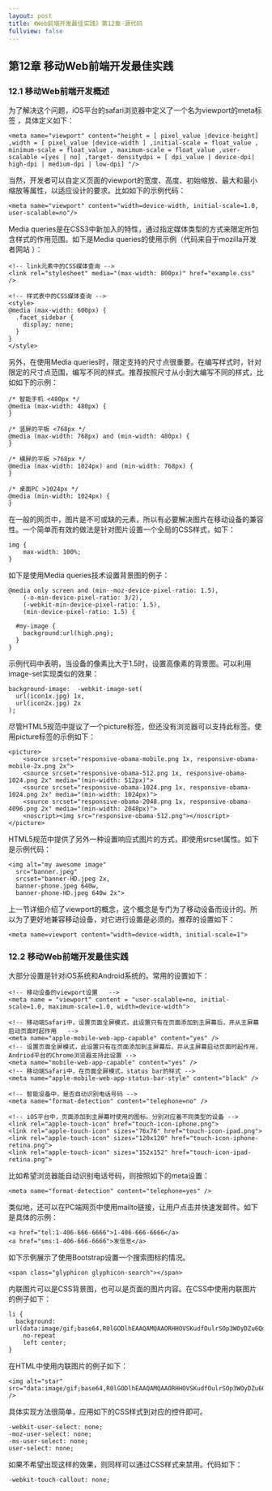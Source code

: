 ```yaml
---
layout: post
title: 《Web前端开发最佳实践》第12章-源代码
fullview: false
---
```

## 第12章 移动Web前端开发最佳实践
### 12.1 移动Web前端开发概述
为了解决这个问题，iOS平台的safari浏览器中定义了一个名为viewport的meta标签 ，具体定义如下：

	<meta name="viewport" content="height = [ pixel_value |device-height] ,width = [ pixel_value |device-width ] ,initial-scale = float_value , minimum-scale = float_value , maximum-scale = float_value ,user-scalable =[yes | no] ,target- densitydpi = [ dpi_value | device-dpi| high-dpi | medium-dpi | low-dpi] "/>

当然，开发者可以自定义页面的viewport的宽度、高度、初始缩放、最大和最小缩放等属性，以适应设计的要求。比如如下的示例代码：

	<meta name="viewport" content="width=device-width, initial-scale=1.0, user-scalable=no"/>

Media queries是在CSS3中新加入的特性，通过指定媒体类型的方式来限定所包含样式的作用范围。如下是Media queries的使用示例（代码来自于mozilla开发者网站 ）：

	<!-- link元素中的CSS媒体查询 -->
	<link rel="stylesheet" media="(max-width: 800px)" href="example.css" />

	<!-- 样式表中的CSS媒体查询 -->
	<style>
	@media (max-width: 600px) {
	  .facet_sidebar {
	    display: none;
	  }
	}
	</style>

另外，在使用Media queries时，限定支持的尺寸点很重要。在编写样式时，针对限定的尺寸点范围，编写不同的样式。推荐按照尺寸从小到大编写不同的样式，比如如下的示例：

	/* 智能手机 <480px */
	@media (max-width: 480px) {
	}

	/* 竖屏的平板 <768px */
	@media (max-width: 768px) and (min-width: 480px) {
	}

	/* 横屏的平板 >768px */
	@media (max-width: 1024px) and (min-width: 768px) {
	}

	/* 桌面PC >1024px */
	@media (min-width: 1024px) {
	}

在一般的网页中，图片是不可或缺的元素，所以有必要解决图片在移动设备的兼容性。一个简单而有效的做法是针对图片设置一个全局的CSS样式，如下：

	img {
	    max-width: 100%;
	}

如下是使用Media queries技术设置背景图的例子：

	@media only screen and (min--moz-device-pixel-ratio: 1.5),
	    (-o-min-device-pixel-ratio: 3/2),
	    (-webkit-min-device-pixel-ratio: 1.5),
	    (min-device-pixel-ratio: 1.5) {

	  #my-image {
	    background:url(high.png);
	  }
	}

示例代码中表明，当设备的像素比大于1.5时，设置高像素的背景图。可以利用image-set实现类似的效果：

	background-image:  -webkit-image-set(
	  url(icon1x.jpg) 1x,
	  url(icon2x.jpg) 2x
	);

尽管HTML5规范中提议了一个picture标签，但还没有浏览器可以支持此标签。使用picture标签的示例如下：

	<picture>
	    <source srcset="responsive-obama-mobile.png 1x, responsive-obama-mobile-2x.png 2x">
	    <source srcset="responsive-obama-512.png 1x, responsive-obama-1024.png 2x" media="(min-width: 512px)">
	    <source srcset="responsive-obama-1024.png 1x, responsive-obama-1024.png 2x" media="(min-width: 1024px)">
	    <source srcset="responsive-obama-2048.png 1x, responsive-obama-4096.png 2x" media="(min-width: 2048px)">
	    <noscript><img src="responsive-obama-512.png"></noscript>
	</picture>

HTML5规范中提供了另外一种设置响应式图片的方式，即使用srcset属性。如下是示例代码：

	<img alt="my awesome image"
	  src="banner.jpeg"
	  srcset="banner-HD.jpeg 2x,
	  banner-phone.jpeg 640w,
	  banner-phone-HD.jpeg 640w 2x">

上一节详细介绍了viewport的概念，这个概念是专门为了移动设备而设计的。所以为了更好地兼容移动设备，对它进行设置是必须的。推荐的设置如下：

	<meta name=viewport content="width=device-width, initial-scale=1">

### 12.2 移动Web前端开发最佳实践
大部分设置是针对iOS系统和Android系统的。常用的设置如下：

	<!-- 移动设备的viewport设置   -->
	<meta name = "viewport" content = "user-scalable=no, initial-scale=1.0, maximum-scale=1.0, width=device-width">

	<!-- 移动端Safari中，设置页面全屏模式，此设置只有在页面添加到主屏幕后，并从主屏幕启动页面时起作用   -->
	<meta name="apple-mobile-web-app-capable" content="yes" />
	<!-- 设置页面全屏模式，此设置只有在页面添加到主屏幕后，并从主屏幕启动页面时起作用， Andriod平台的Chrome浏览器支持此设置 -->
	<meta name="mobile-web-app-capable" content="yes" />
	<!-- 移动端Safari中，在页面全屏模式，status bar的样式 -->
	<meta name="apple-mobile-web-app-status-bar-style" content="black" />

	<!-- 智能设备中，是否自动识别电话号码 -->
	<meta name="format-detection" content="telephone=no" />

	<!-- iOS平台中，页面添加到主屏幕时使用的图标。分别对应着不同类型的设备 -->
	<link rel="apple-touch-icon" href="touch-icon-iphone.png">
	<link rel="apple-touch-icon" sizes="76x76" href="touch-icon-ipad.png">
	<link rel="apple-touch-icon" sizes="120x120" href="touch-icon-iphone-retina.png">
	<link rel="apple-touch-icon" sizes="152x152" href="touch-icon-ipad-retina.png">

比如希望浏览器能自动识别电话号码，则按照如下的meta设置：

	<meta name="format-detection" content="telephone=yes" />

类似地，还可以在PC端网页中使用mailto链接，让用户点击并快速发邮件。如下是具体的示例：

	<a href="tel:1-406-666-6666">1-406-666-6666</a>
	<a href="sms:1-406-666-6666">发信息</a>

如下示例展示了使用Bootstrap设置一个搜索图标的情况。

	<span class="glyphicon glyphicon-search"></span>

内联图片可以是CSS背景图，也可以是页面的图片内容。在CSS中使用内联图片的例子如下：

	li {
	  background:
	url(data:image/gif;base64,R0lGODlhEAAQAMQAAORHHOVSKudfOulrSOp3WOyDZu6QdvCchPGolfO0o/XBs/fNwfjZ0frl3/zy7////wAAAAAAAAAAAAAAAAAAAAAAAAAAAAAAAAAAAAAAAAAAAAAAAAAAAAAAAAAAAAAAACH5BAkAABAALAAAAAAQABAAAAVVICSOZGlCQAosJ6mu7fiyZeKqNKToQGDsM8hBADgUXoGAiqhSvp5QAnQKGIgUhwFUYLCVDFCrKUE1lBavAViFIDlTImbKC5Gm2hB0SlBCBMQiB0UjIQA7)
	    no-repeat
	    left center;
	}

在HTML中使用内联图片的例子如下：

	<img alt="star" src="data:image/gif;base64,R0lGODlhEAAQAMQAAORHHOVSKudfOulrSOp3WOyDZu6QdvCchPGolfO0o/XBs/fNwfjZ0frl3/zy7////wAAAAAAAAAAAAAAAAAAAAAAAAAAAAAAAAAAAAAAAAAAAAAAAAAAAAAAAAAAAAAAACH5BAkAABAALAAAAAAQABAAAAVVICSOZGlCQAosJ6mu7fiyZeKqNKToQGDsM8hBADgUXoGAiqhSvp5QAnQKGIgUhwFUYLCVDFCrKUE1lBavAViFIDlTImbKC5Gm2hB0SlBCBMQiB0UjIQA7" />

具体实现方法很简单，应用如下的CSS样式到对应的控件即可。

	-webkit-user-select: none;
	-moz-user-select: none;
	-ms-user-select: none;
	user-select: none;

如果不希望出现这样的效果，则同样可以通过CSS样式来禁用。代码如下：

	-webkit-touch-callout: none;